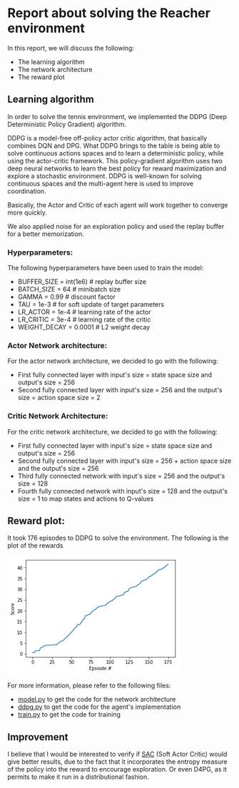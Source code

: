 # Report about solving the Reacher environment


In this report, we will discuss the following:
* The learning algorithm
* The network architecture
* The reward plot

## Learning algorithm
In order to solve the tennis environment, we implemented the DDPG (Deep Deterministic Policy Gradient) algorithm.

DDPG is a model-free off-policy actor critic algorithm, that basically combines DQN and DPG. What DDPG brings to the table is being able to solve continuous actions spaces and to learn a deterministic policy, while using the actor-critic framework.
This policy-gradient algorithm uses two deep neural networks to learn the best policy for reward maximization and explore a stochastic environment.
DDPG is well-known for solving continuous spaces and the multi-agent here is used to improve coordination.

Basically, the Actor and Critic of each agent will work together to converge more quickly.

We also applied noise for an exploration policy and used the replay buffer for a better memorization.

### Hyperparameters:
The following hyperparameters have been used to train the model:
* BUFFER_SIZE = int(1e6)  # replay buffer size
* BATCH_SIZE = 64         # minibatch size
* GAMMA = 0.99            # discount factor
* TAU = 1e-3              # for soft update of target parameters
* LR_ACTOR = 1e-4         # learning rate of the actor
* LR_CRITIC = 3e-4        # learning rate of the critic
* WEIGHT_DECAY = 0.0001   # L2 weight decay

### Actor Network architecture:
For the actor network architecture, we decided to go with the following:
* First fully connected layer with input's size = state space size and output's size = 256
* Second fully connected layer with input's size = 256 and the output's size = action space size = 2

### Critic Network Architecture:
For the critic network architecture, we decided to go with the following:
* First fully connected layer with input's size = state space size and output's size = 256
* Second fully connected layer with input's size = 256 + action space size and the output's size = 256
* Third fully connected network with input's size = 256 and the output's size = 128
* Fourth fully connected network with input's size = 128 and the output's size = 1 to map states and actions to Q-values

## Reward plot:
It took 176 episodes to DDPG to solve the environment.
The following is the plot of the rewards

![Rewards per episode](reward_plot.png)

For more information, please refer to the following files:
* [model.py](training/model.py) to get the code for the network architecture
* [ddpg.py](agents/ddpg.py) to get the code for the agent's implementation
* [train.py](training/train.py) to get the code for training

## Improvement
I believe that I would be interested to verify if [SAC](https://arxiv.org/abs/1801.01290) (Soft Actor Critic) would give better results, due to the fact that it incorporates the entropy measure of the policy into the reward to encourage exploration. Or even D4PG, as it permits to make it run in a distributional fashion.